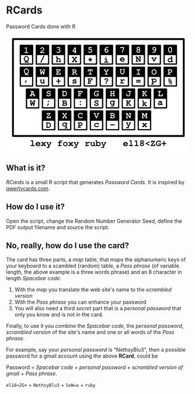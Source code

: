 # RCards
Password Cards done with R

![RCard Demo](https://github.com/talassio/RCards/raw/master/RCards.png "RCard Demo")

## What is it?
*RCards* is a small R script that generates *Password Cards*. It is inspired by [qwertycards.com](https://www.qwertycards.com).

## How do I use it?
Open the script, change the Random Number Generator Seed, define the PDF output filename and source the script.

## No, really, how do I use the card?
The card has three parts, a *map* table, that maps the alphanumeric keys of your keyboard to a scambled (random) table,
a *Pass phrase* (of variable length, the above example is a three words phrase) and 
an 8 character in length *Spacebar code*:

  1. With the *map* you translate the web site's name to the *scrambled version*
  2. With the *Pass phrase* you can enhance your password
  3. You will also need a third _secret_ part that is a *personal password* that only you know 
     and is not in the card. 

Finally, to use it you _combine_ the *Spacebar code*, the *personal password*, 
 *scrambled version* of the site's name and one or all words of the *Pass phrase*.

For example, say your *personal password* is "NethsyBlu3", then a possible password for a gmail account using the above **RCard**, could be

Password = *Spacebar code* + *personal password* + *scrambled version of gmail* + *Pass phrase*.

`el18<ZG+` + `NethsyBlu3` + `SxW=a` + `ruby`

